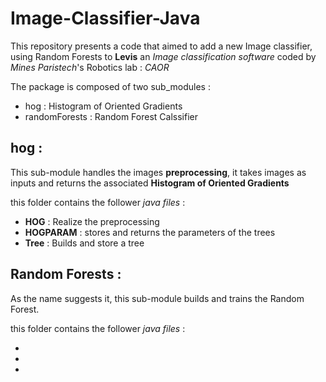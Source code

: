 # Image-Classifier-Java

This repository presents a code that aimed to add a new Image classifier, using Random Forests to **Levis** an *Image classification software* coded by *Mines Paristech*'s Robotics lab : *CAOR*

The package is composed of two sub_modules : 
* hog : Histogram of Oriented Gradients
* randomForests : Random Forest Calssifier 

## hog :

This sub-module handles the images **preprocessing**, it takes images as inputs and returns the associated **Histogram of Oriented Gradients**

this folder contains the follower *java files* : 

*  **HOG** : Realize the preprocessing
*  **HOGPARAM** : stores and returns the parameters of the trees
*  **Tree** : Builds and store a tree


## Random Forests : 

As the name suggests it, this sub-module builds and trains the Random Forest. 

this folder contains the follower *java files* : 

* 
* 
*